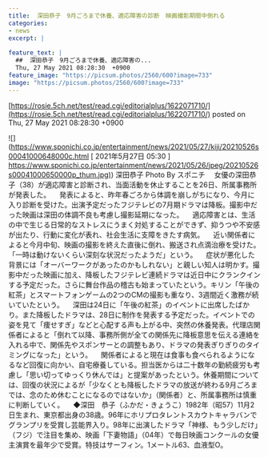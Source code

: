```yaml
---
title:  深田恭子　9月ごろまで休養、適応障害の診断　映画撮影期間中倒れる  
categories:
- news
excerpt: |
  
feature_text: |
  ##  深田恭子　9月ごろまで休養、適応障害の...
  Thu, 27 May 2021 08:28:30  +0900
feature_image: "https://picsum.photos/2560/600?image=733"
image: "https://picsum.photos/2560/600?image=733"
---
```


[https://rosie.5ch.net/test/read.cgi/editorialplus/1622071710/](https://rosie.5ch.net/test/read.cgi/editorialplus/1622071710/)
posted on Thu, 27 May 2021 08:28:30  +0900

<!--more-->

![](https://www.sponichi.co.jp/entertainment/news/2021/05/27/kiji/20210526s00041000648000c.html [ 2021年5月27日 05:30 ] [https://www.sponichi.co.jp/entertainment/news/2021/05/26/jpeg/20210526s00041000650000p_thum.jpg)](https://www.sponichi.co.jp/entertainment/news/2021/05/26/jpeg/20210526s00041000650000p_thum.jpg)) 深田恭子 Photo By スポニチ 　女優の深田恭子（38）が適応障害と診断され、当面活動を休止することを26日、所属事務所が発表した。 　発表によると、昨年春ごろから体調を崩しがちになり、今月に入り診断を受けた。出演予定だったフジテレビの7月期ドラマは降板。撮影中だった映画は深田の体調不良も考慮し撮影延期になった。 　適応障害とは、生活の中で生じる日常的なストレスにうまく対処することができず、抑うつや不安感が出たり、行動に変化が表れ、社会生活に支障をきたす病気。 　近い関係者によると今月中旬、映画の撮影を終えた直後に倒れ、搬送され点滴治療を受けた。「一時は動けないくらい深刻な状況だったようだ」という。 　症状が悪化した背景には「オーバーワークがあったのかもしれない」と親しい知人は明かす。撮影中だった映画に加え、降板したフジテレビ連続ドラマは近日中にクランクインする予定だった。さらに舞台作品の稽古も始まっていたという。キリン「午後の紅茶」とスマートフォンゲームの2つのCMの撮影も重なり、3週間近く激務が続いていたという。 　深田は24日に「午後の紅茶」のイベントに出席したばかり。また降板したドラマは、28日に制作を発表する予定だった。イベントでの姿を見て「痩せすぎ」などと心配する声も上がる中、突然の休養発表。代理店関係者によると「倒れて以降、事務所側が全ての関係先に降板意思を伝える連絡を入れる中で、関係先やスポンサーとの調整もあり、ドラマの発表ぎりぎりのタイミングになった」という。 　関係者によると現在は食事も食べられるようになるなど回復に向かい、自宅療養している。担当医からは二十数年の勤続疲労も考慮し「思い切ってゆっくり休んでは」と提案があったという。休養期間については、回復の状況によるが「少なくとも降板したドラマの放送が終わる9月ごろまでは、念のため休むことになるのではないか」（関係者）と、所属事務所は慎重に判断していく。 　◆深田　恭子（ふかだ・きょうこ）1982年（昭57）11月2日生まれ、東京都出身の38歳。96年にホリプロタレントスカウトキャラバンでグランプリを受賞し芸能界入り。98年に出演したドラマ「神様、もう少しだけ」（フジ）で注目を集め、映画「下妻物語」（04年）で毎日映画コンクールの女優主演賞を最年少で受賞。特技はサーフィン。1メートル63、血液型O。
